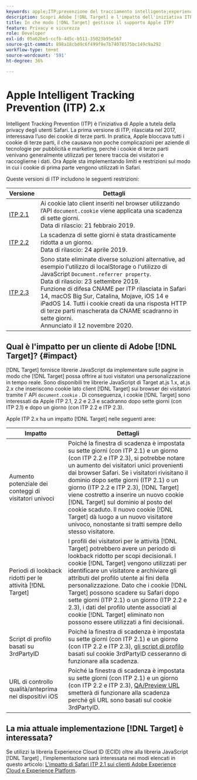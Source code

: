 ```yaml
---
keywords: apple;ITP;prevenzione del tracciamento intelligente;experience cloud id;ecid;itp
description: Scopri Adobe [!DNL Target] e l'impatto dell'iniziativa ITP (Intelligent Tracking Prevention) di Apple che cerca di proteggere la privacy degli utenti di Safari.
title: In che modo [!DNL Target] gestisce il supporto Apple ITP?
feature: Privacy e sicurezza
role: Developer
exl-id: 05a62be5-ccfb-4d5c-b511-35023b95e567
source-git-commit: 898a18cbd9c6f499f9e7b74078575bc149c9a292
workflow-type: tm+mt
source-wordcount: '591'
ht-degree: 36%

---
```


# Apple Intelligent Tracking Prevention (ITP) 2.x

Intelligent Tracking Prevention (ITP) è l’iniziativa di Apple a tutela della privacy degli utenti Safari. La prima versione di ITP, rilasciata nel 2017, interessava l’uso dei cookie di terze parti. In pratica, Apple bloccava tutti i cookie di terze parti, il che causava non poche complicazioni per aziende di tecnologie per pubblicità e marketing, perché i cookie di terze parti venivano generalmente utilizzati per tenere traccia dei visitatori e raccoglierne i dati. Ora Apple sta implementando limiti e restrizioni sul modo in cui i cookie di prima parte vengono utilizzati in Safari.

Queste versioni di ITP includono le seguenti restrizioni:

| Versione | Dettagli |
| --- | --- |
| [ITP 2.1](https://webkit.org/blog/8613/intelligent-tracking-prevention-2-1/) | Ai cookie lato client inseriti nel browser utilizzando l’API `document.cookie` viene applicata una scadenza di sette giorni.<br>Data di rilascio: 21 febbraio 2019. |
| [ITP 2.2](https://webkit.org/blog/8828/intelligent-tracking-prevention-2-2/) | La scadenza di sette giorni è stata drasticamente ridotta a un giorno.<br>Data di rilascio: 24 aprile 2019. |
| [ITP 2.3](https://webkit.org/blog/9521/intelligent-tracking-prevention-2-3/) | Sono state eliminate diverse soluzioni alternative, ad esempio l&#39;utilizzo di localStorage o l&#39;utilizzo di JavaScript `Document.referrer property`.<br>Data di rilascio: 23 settembre 2019.<br>Funzione di difesa CNAME per ITP rilasciata in Safari 14, macOS Big Sur, Catalina, Mojave, iOS 14 e iPadOS 14. Tutti i cookie creati da una risposta HTTP di terze parti mascherata da CNAME scadranno in sette giorni.<br>Annunciato il 12 novembre 2020. |

## Qual è l&#39;impatto per un cliente di Adobe [!DNL Target]? {#impact}

[!DNL Target] fornisce librerie JavaScript da implementare sulle pagine in modo che [!DNL Target] possa offrire ai tuoi visitatori una personalizzazione in tempo reale. Sono disponibili tre librerie JavaScript di Target at.js 1.x, at.js 2.x che inseriscono cookie lato client [!DNL Target] sui browser dei visitatori tramite l’ API `document.cookie` . Di conseguenza, i cookie [!DNL Target] sono interessati da Apple ITP 2.1, 2.2 e 2.3 e scadranno dopo sette giorni (con ITP 2.1) e dopo un giorno (con ITP 2.2 e ITP 2.3).

Apple ITP 2.x ha un impatto [!DNL Target] nelle seguenti aree:

| Impatto | Dettagli |
| --- | --- |
| Aumento potenziale dei conteggi di visitatori univoci | Poiché la finestra di scadenza è impostata su sette giorni (con ITP 2.1) e un giorno (con ITP 2.2 e ITP 2.3), si potrebbe notare un aumento dei visitatori unici provenienti dai browser Safari. Se i visitatori rivisitano il dominio dopo sette giorni (ITP 2.1) o un giorno (ITP 2.2 e ITP 2.3), [!DNL Target] viene costretto a inserire un nuovo cookie [!DNL Target] sul dominio al posto del cookie scaduto. Il nuovo cookie [!DNL Target] dà luogo a un nuovo visitatore univoco, nonostante si tratti sempre dello stesso visitatore. |
| Periodi di lookback ridotti per le attività [!DNL Target] | I profili dei visitatori per le attività [!DNL Target] potrebbero avere un periodo di lookback ridotto per scopi decisionali. I cookie [!DNL Target] vengono utilizzati per identificare un visitatore e archiviare gli attributi del profilo utente ai fini della personalizzazione. Dato che i cookie [!DNL Target] possono scadere su Safari dopo sette giorni (ITP 2.1) o un giorno (ITP 2.2 e 2.3), i dati del profilo utente associati al cookie [!DNL Target] eliminato non possono essere utilizzati a fini decisionali. |
| Script di profilo basati su 3rdPartyID | Poiché la finestra di scadenza è impostata su sette giorni (con ITP 2.1) e un giorno (con ITP 2.2 e ITP 2.3), [gli script di profilo](/help/c-target/c-visitor-profile/profile-parameters.md) basati sul cookie 3rdPartyID cesseranno di funzionare alla scadenza. |
| URL di controllo qualità/anteprima nei dispositivi iOS | Poiché la finestra di scadenza è impostata su sette giorni (con ITP 2.1) e un giorno (con ITP 2.2 e ITP 2.3), [QA/Preview URL](/help/c-activities/c-activity-qa/activity-qa.md) smetterà di funzionare alla scadenza perché gli URL sono basati sul cookie 3rdPartyID. |

## La mia attuale implementazione [!DNL Target] è interessata?

Se utilizzi la libreria Experience Cloud ID (ECID) oltre alla libreria JavaScript [!DNL Target] , l’implementazione sarà interessata nei modi elencati in questo articolo: [L&#39;impatto di Safari ITP 2.1 sui clienti Adobe Experience Cloud e Experience Platform](https://medium.com/adobetech/safari-itp-2-1-impact-on-adobe-experience-cloud-customers-9439cecb55ac).
